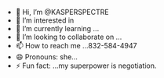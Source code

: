 - 👋 Hi, I’m @KASPERSPECTRE
- 👀 I’m interested in 
- 🌱 I’m currently learning ...
- 💞️ I’m looking to collaborate on ...
- 📫 How to reach me ...832-584-4947 
- 😄 Pronouns: she...
- ⚡ Fun fact: ...my superpower is negotiation.

<!---
KASPERSPECTRE/KASPERSPECTRE is a ✨ special ✨ repository because its `README.md` (this file) appears on your GitHub profile.
You can click the Preview link to take a look at your changes.
--->
